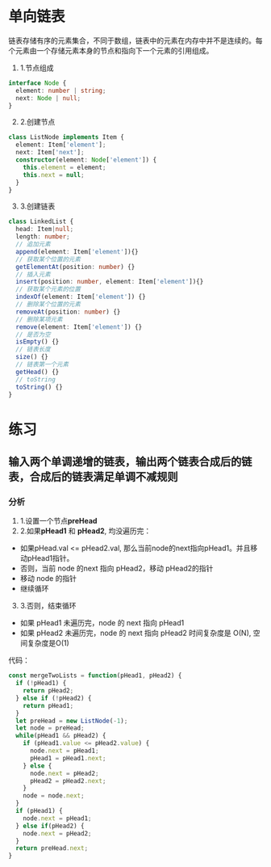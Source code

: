 # 单向链表
链表存储有序的元素集合，不同于数组，链表中的元素在内存中并不是连续的。每个元素由一个存储元素本身的节点和指向下一个元素的引用组成。
1. 1.节点组成

```typescript
interface Node {
  element: number | string;
  next: Node | null;
}
```

2. 2.创建节点
```typescript
class ListNode implements Item {
  element: Item['element'];
  next: Item['next'];
  constructor(element: Node['element']) {
    this.element = element;
    this.next = null;
  }
}
```
3. 3.创建链表
```typescript
class LinkedList {
  head: Item|null;
  length: number;
  // 追加元素
  append(element: Item['element']){}
  // 获取某个位置的元素
  getElementAt(position: number) {}
  // 插入元素
  insert(position: number, element: Item['element']){}
  // 获取某个元素的位置
  indexOf(element: Item['element']) {}
  // 删除某个位置的元素
  removeAt(position: number) {}
  // 删除某项元素
  remove(element: Item['element']) {}
  // 是否为空
  isEmpty() {}
  // 链表长度
  size() {}
  // 链表第一个元素
  getHead() {}
  // toString
  toString() {}
}
```

# 练习

## 输入两个单调递增的链表，输出两个链表合成后的链表，合成后的链表满足单调不减规则

### 分析
1. 1.设置一个节点**preHead**
2. 2.如果**pHead1** 和 **pHead2**, 均没遍历完：
  * 如果pHead.val <= pHead2.val, 那么当前node的next指向pHead1。并且移动pHead1指针。
  * 否则，当前 node 的next 指向 pHead2，移动 pHead2的指针
  * 移动 node 的指针
  * 继续循环
3. 3.否则，结束循环
  * 如果 pHead1 未遍历完，node 的 next 指向 pHead1
  * 如果 pHead2 未遍历完，node 的 next 指向 pHead2
时间复杂度是 O(N), 空间复杂度是O(1)

代码：
```js
const mergeTwoLists = function(pHead1, pHead2) {
  if (!pHead1) {
    return pHead2;
  } else if (!pHead2) {
    return pHead1;
  }
  let preHead = new ListNode(-1);
  let node = preHead;
  while(pHead1 && pHead2) {
    if (pHead1.value <= pHead2.value) {
      node.next = pHead1;
      pHead1 = pHead1.next;
    } else {
      node.next = pHead2;
      pHead2 = pHead2.next;
    }
    node = node.next;
  }
  if (pHead1) {
    node.next = pHead1;
  } else if(pHead2) {
    node.next = pHead2;
  }
  return preHead.next;
}
```